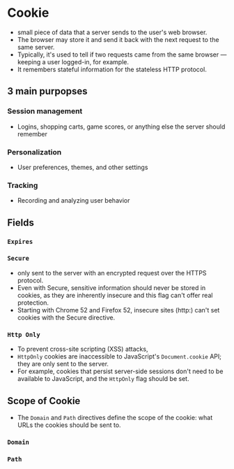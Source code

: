 # Cookie

* small piece of data that a server sends to the user's web browser. 
* The browser may store it and send it back with the next request to the same server. 
* Typically, it's used to tell if two requests came from the same browser — keeping a user logged-in, for
example. 
* It remembers stateful information for the stateless HTTP protocol.

## 3 main purpopses
### Session management
* Logins, shopping carts, game scores, or anything else the server should remember
### Personalization
* User preferences, themes, and other settings
### Tracking
* Recording and analyzing user behavior


## Fields
### `Expires`

### `Secure`
* only sent to the server with an encrypted request over the HTTPS protocol. 
* Even with Secure, sensitive information should never be stored in cookies, as they are inherently insecure and this flag can't offer real protection. 
* Starting with Chrome 52 and Firefox 52, insecure sites (http:) can't set cookies with the Secure directive.


### `Http Only`
* To prevent cross-site scripting (XSS) attacks, 
* `HttpOnly` cookies are inaccessible to JavaScript's `Document.cookie` API; they are only sent to the server. 
* For example, cookies that persist server-side sessions don't need to be available to JavaScript, and the `HttpOnly` flag should be set.

## Scope of Cookie
* The `Domain` and `Path` directives define the scope of the cookie: what URLs the cookies should be sent to.

### `Domain`


### `Path`
